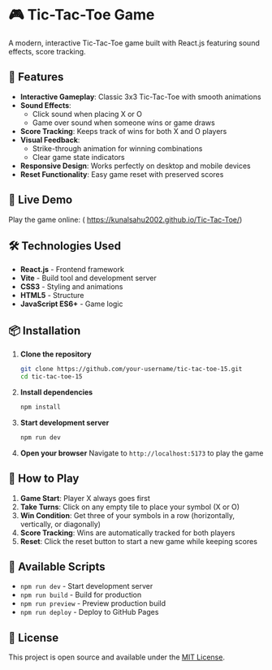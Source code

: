 # 🎮 Tic-Tac-Toe Game

A modern, interactive Tic-Tac-Toe game built with React.js featuring sound effects, score tracking.

## 🌟 Features

- **Interactive Gameplay**: Classic 3x3 Tic-Tac-Toe with smooth animations
- **Sound Effects**: 
  - Click sound when placing X or O
  - Game over sound when someone wins or game draws
- **Score Tracking**: Keeps track of wins for both X and O players
- **Visual Feedback**: 
  - Strike-through animation for winning combinations
  - Clear game state indicators
- **Responsive Design**: Works perfectly on desktop and mobile devices
- **Reset Functionality**: Easy game reset with preserved scores

## 🚀 Live Demo

Play the game online: ( https://kunalsahu2002.github.io/Tic-Tac-Toe/)

## 🛠️ Technologies Used

- **React.js** - Frontend framework
- **Vite** - Build tool and development server
- **CSS3** - Styling and animations
- **HTML5** - Structure
- **JavaScript ES6+** - Game logic

## 📦 Installation

1. **Clone the repository**
   ```bash
   git clone https://github.com/your-username/tic-tac-toe-15.git
   cd tic-tac-toe-15
   ```

2. **Install dependencies**
   ```bash
   npm install
   ```

3. **Start development server**
   ```bash
   npm run dev
   ```

4. **Open your browser**
   Navigate to `http://localhost:5173` to play the game

## 🎯 How to Play

1. **Game Start**: Player X always goes first
2. **Take Turns**: Click on any empty tile to place your symbol (X or O)
3. **Win Condition**: Get three of your symbols in a row (horizontally, vertically, or diagonally)
4. **Score Tracking**: Wins are automatically tracked for both players
5. **Reset**: Click the reset button to start a new game while keeping scores


## 🔧 Available Scripts

- `npm run dev` - Start development server
- `npm run build` - Build for production
- `npm run preview` - Preview production build
- `npm run deploy` - Deploy to GitHub Pages


## 📝 License

This project is open source and available under the [MIT License](LICENSE).


